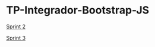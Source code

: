 # TP-Integrador-Bootstrap-JS 
[Sprint 2](https://github.com/DVs07/TP-Integrador-Bootstrap-JS/tree/sprint2) 

[Sprint 3](https://github.com/DVs07/TP-Integrador-Bootstrap-JS/tree/sprint3)
